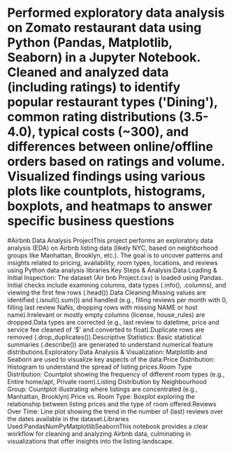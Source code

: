 # Performed exploratory data analysis on Zomato restaurant data using Python (Pandas, Matplotlib, Seaborn) in a Jupyter Notebook. Cleaned and analyzed data (including ratings) to identify popular restaurant types ('Dining'), common rating distributions (3.5-4.0), typical costs (~300), and differences between online/offline orders based on ratings and volume. Visualized findings using various plots like countplots, histograms, boxplots, and heatmaps to answer specific business questions
#Airbnb Data Analysis ProjectThis project performs an exploratory data analysis (EDA) on Airbnb listing data (likely NYC, based on neighborhood groups like Manhattan, Brooklyn, etc.). The goal is to uncover patterns and insights related to pricing, availability, room types, locations, and reviews using Python data analysis libraries.Key Steps & Analysis:Data Loading & Initial Inspection: The dataset (Air bnb Project.csv) is loaded using Pandas. Initial checks include examining columns, data types (.info(), .columns), and viewing the first few rows (.head()).Data Cleaning:Missing values are identified (.isnull().sum()) and handled (e.g., filling reviews per month with 0, filling last review NaNs, dropping rows with missing NAME or host name).Irrelevant or mostly empty columns (license, house_rules) are dropped.Data types are corrected (e.g., last review to datetime, price and service fee cleaned of '$' and converted to float).Duplicate rows are removed (.drop_duplicates()).Descriptive Statistics: Basic statistical summaries (.describe()) are generated to understand numerical feature distributions.Exploratory Data Analysis & Visualization: Matplotlib and Seaborn are used to visualize key aspects of the data:Price Distribution: Histogram to understand the spread of listing prices.Room Type Distribution: Countplot showing the frequency of different room types (e.g., Entire home/apt, Private room).Listing Distribution by Neighbourhood Group: Countplot illustrating where listings are concentrated (e.g., Manhattan, Brooklyn).Price vs. Room Type: Boxplot exploring the relationship between listing prices and the type of room offered.Reviews Over Time: Line plot showing the trend in the number of (last) reviews over the dates available in the dataset.Libraries Used:PandasNumPyMatplotlibSeabornThis notebook provides a clear workflow for cleaning and analyzing Airbnb data, culminating in visualizations that offer insights into the listing landscape.
